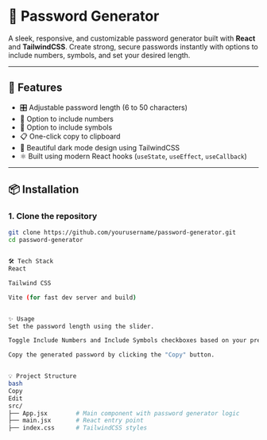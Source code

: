 # 🔐 Password Generator

A sleek, responsive, and customizable password generator built with **React** and **TailwindCSS**. Create strong, secure passwords instantly with options to include numbers, symbols, and set your desired length.

---

## 🚀 Features

- 🎛️ Adjustable password length (6 to 50 characters)
- 🔢 Option to include numbers
- 🔣 Option to include symbols
- 📋 One-click copy to clipboard
- 🌙 Beautiful dark mode design using TailwindCSS
- ⚛️ Built using modern React hooks (`useState`, `useEffect`, `useCallback`)

---

## 📦 Installation

### 1. Clone the repository

```bash
git clone https://github.com/yourusername/password-generator.git
cd password-generator


🛠️ Tech Stack
React

Tailwind CSS

Vite (for fast dev server and build)


✨ Usage
Set the password length using the slider.

Toggle Include Numbers and Include Symbols checkboxes based on your preferences.

Copy the generated password by clicking the "Copy" button.


💡 Project Structure
bash
Copy
Edit
src/
├── App.jsx        # Main component with password generator logic
├── main.jsx       # React entry point
├── index.css      # TailwindCSS styles